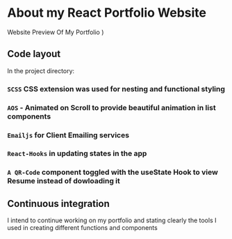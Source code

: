 # About my React Portfolio Website
 Website Preview Of My Portfolio )


## Code layout

In the project directory:

### `SCSS` CSS extension was used for nesting and functional styling
### `AOS` - Animated on Scroll to provide beautiful animation in list components
### `Emailjs` for Client Emailing services
### `React-Hooks` in updating states in the app
### `A QR-Code` component toggled with the useState Hook to view Resume instead of dowloading it

## Continuous integration

I intend to continue working on my portfolio and stating clearly the tools I used in creating different functions and components
